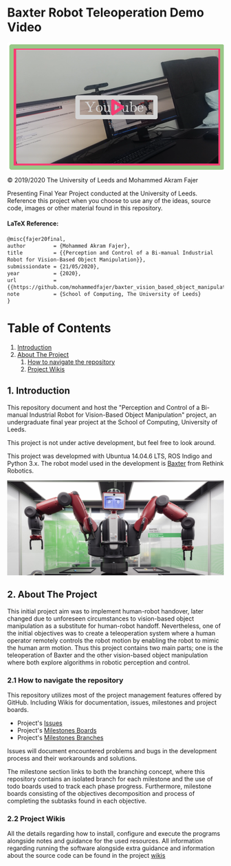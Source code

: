 # Baxter Robot Teleoperation Demo Video

[<img src="https://github.com/mohammedfajer/baxter_vision_based_object_manipulation/blob/master/images/Screenshot%202020-05-22%20at%2015.10.33.png" width="600" align="center">](https://www.youtube.com/watch?v=M65fOXamHPY)

© 2019/2020 The University of Leeds and Mohammed Akram Fajer

Presenting Final Year Project conducted at the University of Leeds. Reference this project when you choose to use any of the ideas, source code, images or other material found in this repository. 

#### LaTeX Reference:
```
@misc{fajer20final, 
author         = {Mohammed Akram Fajer},
title          = {{Perception and Control of a Bi-manual Industrial Robot for Vision-Based Object Manipulation}},
submissiondate = {21/05/2020},
year           = {2020},
url            = {{https://github.com/mohammedfajer/baxter_vision_based_object_manipulation}},
note           = {School of Computing, The University of Leeds}
}
```
Table of Contents
======

1. [Introduction](#introduction)
2. [About The Project](#paragraph1)
    1. [How to navigate the repository](#subparagraph1)
    2. [Project Wikis](#subparagraph2)

## 1. Introduction  <a name="introduction"></a>
This repository document and host the "Perception and Control of a Bi-manual Industrial Robot for Vision-Based Object Manipulation" project, an undergraduate final year project at the School of Computing, University of Leeds. 

This project is not under active development, but feel free to look around.

This project was developmed with Ubuntua 14.04.6 LTS, ROS Indigo and Python 3.x. The robot model used in the development is [Baxter](https://www.rethinkrobotics.com/) from Rethink Robotics.

<div style="text-align:center"><img src="https://github.com/mohammedfajer/baxter_vision_based_object_manipulation/blob/master/images/baxter_img.jpg" /></div>

## 2. About The Project <a name="paragraph1"></a>
This initial project aim was to implement human-robot handover, later changed due to unforeseen circumstances to vision-based object manipulation as a substitute for human-robot handoff. Nevertheless, one of the initial objectives was to create a teleoperation system where a human operator remotely controls the robot motion by enabling the robot to mimic the human arm motion. Thus this project contains two main parts; one is the teleoperation of Baxter and the other vision-based object manipulation where both explore algorithms in robotic perception and control.

### 2.1 How to navigate the repository <a name="subparagraph1"></a>
This repository utilizes most of the project management features offered by GitHub. Including Wikis for documentation, issues, milestones and project boards.

* Project's [Issues](https://github.com/mohammedfajer/baxter_vision_based_object_manipulation/issues?q=is%3Aissue+is%3Aclosed)
* Project's [Milestones Boards](https://github.com/mohammedfajer/baxter_vision_based_object_manipulation/projects)
* Project's [Milestones Branches](https://github.com/mohammedfajer/baxter_vision_based_object_manipulation/branches)

Issues will document encountered problems and bugs in the development process and their workarounds and solutions.

The milestone section links to both the branching concept, where this repository contains an isolated branch for each milestone and the use of todo boards used to track each phase progress. Furthermore, milestone boards consisting of the objectives decomposition and process of completing the subtasks found in each objective.

### 2.2 Project Wikis <a name="subparagraph2"></a>
All the details regarding how to install, configure and execute the programs alongside notes and guidance for the used resources. All information regarding running the software alongside extra guidance and information about the source code can be found in the project [wikis](https://github.com/mohammedfajer/baxter_vision_based_object_manipulation/wiki)


